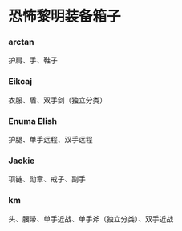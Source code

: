 # 恐怖黎明装备箱子

### arctan
护肩、手、鞋子

### Eikcaj
衣服、盾、双手剑（独立分类）

### Enuma Elish
护腿、单手远程、双手远程

### Jackie
项链、勋章、戒子、副手

### km
头、腰带、单手近战、单手斧（独立分类）、双手近战